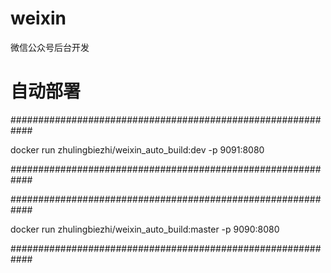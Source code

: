 # weixin
微信公众号后台开发
# 自动部署


############################################################

docker run zhulingbiezhi/weixin_auto_build:dev -p 9091:8080

############################################################

############################################################

docker run zhulingbiezhi/weixin_auto_build:master -p 9090:8080

############################################################
